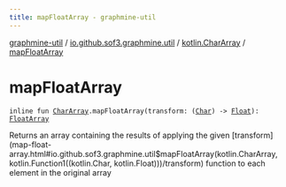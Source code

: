 ```yaml
---
title: mapFloatArray - graphmine-util
---
```


[graphmine-util](../../index.html) / [io.github.sof3.graphmine.util](../index.html) / [kotlin.CharArray](index.html) / [mapFloatArray](./map-float-array.html)

# mapFloatArray

`inline fun `[`CharArray`](https://kotlinlang.org/api/latest/jvm/stdlib/kotlin/-char-array/index.html)`.mapFloatArray(transform: (`[`Char`](https://kotlinlang.org/api/latest/jvm/stdlib/kotlin/-char/index.html)`) -> `[`Float`](https://kotlinlang.org/api/latest/jvm/stdlib/kotlin/-float/index.html)`): `[`FloatArray`](https://kotlinlang.org/api/latest/jvm/stdlib/kotlin/-float-array/index.html)

Returns an array containing the results of applying the given [transform](map-float-array.html#io.github.sof3.graphmine.util$mapFloatArray(kotlin.CharArray, kotlin.Function1((kotlin.Char, kotlin.Float)))/transform) function to each element in the
original array

